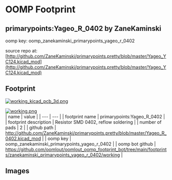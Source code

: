 # OOMP Footprint  
## primarypoints:Yageo_R_0402  by ZaneKaminski  
  
oomp key: oomp_zanekaminski_primarypoints_yageo_r_0402  
  
source repo at: [http://github.com/ZaneKaminski/primarypoints.pretty/blob/master/Yageo_YC124.kicad_mod](http://github.com/ZaneKaminski/primarypoints.pretty/blob/master/Yageo_YC124.kicad_mod)  
## Footprint  
  
[![working_kicad_pcb_3d.png](working_kicad_pcb_3d_600.png)](working_kicad_pcb_3d.png)  
  
[![working.png](working_600.png)](working.png)  
| name | value | 
| --- | --- | 
| footprint name | primarypoints:Yageo_R_0402 | 
| footprint description | Resistor SMD 0402, reflow soldering | 
| number of pads | 2 | 
| github path | http://github.com/ZaneKaminski/primarypoints.pretty/blob/master/Yageo_R_0402.kicad_mod | 
| oomp key | oomp_zanekaminski_primarypoints_yageo_r_0402 | 
| oomp bot github | https://github.com/oomlout/oomlout_oomp_footprint_bot/tree/main/footprints/zanekaminski_primarypoints_yageo_r_0402/working | 
## Images  
